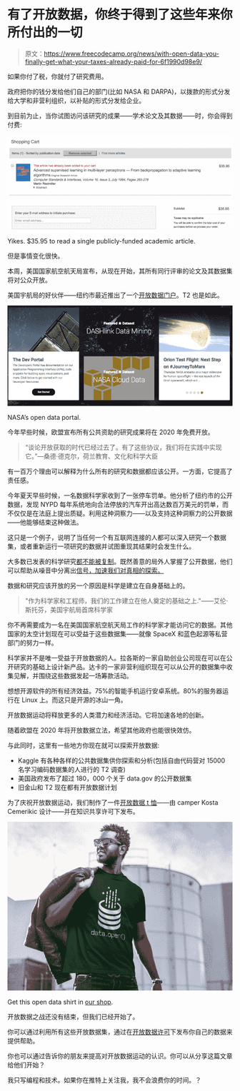 # 有了开放数据，你终于得到了这些年来你所付出的一切

> 原文：<https://www.freecodecamp.org/news/with-open-data-you-finally-get-what-your-taxes-already-paid-for-6f1990d98e9/>

如果你付了税，你就付了研究费用。

政府把你的钱分发给他们自己的部门(比如 NASA 和 DARPA)，以拨款的形式分发给大学和非营利组织，以补贴的形式分发给企业。

到目前为止，当你试图访问该研究的成果——学术论文及其数据——时，你会得到付费:

![k14ZgycnHYhfPyLJrogcwKZqjOaD7nzbmI4B](img/08b1c130bcf0d0833182a6d09fbfacb7.png)

Yikes. $35.95 to read a single publicly-funded academic article.

但是事情变化很快。

本周，美国国家航空航天局宣布，从现在开始，其所有同行评审的论文及其数据集将对公众开放。

美国宇航局的好伙伴——纽约市最近推出了一个[开放数据门户](https://data.cityofnewyork.us/)。T2 也是如此。

![NRarf1PdDSSh0hWOAG-8RZ761OHwCDbQSkW-](img/568fdc814e5f42a22e0c9d3d50602e58.png)

NASA’s open data portal.

今年早些时候，欧盟宣布所有公共资助的研究成果将在 2020 年免费开放。

> “谈论开放获取的时代已经过去了。有了这些协议，我们将在实践中实现它。”—桑德·德克尔，荷兰教育、文化和科学大臣

有一百万个理由可以解释为什么所有的研究和数据都应该公开。一方面，它提高了责任感。

今年夏天早些时候，一名数据科学家收到了一张停车罚单。他分析了纽约市的公开数据，发现 NYPD 每年系统地向合法停放的汽车开出高达数百万美元的罚单，而不仅仅是在法庭上提出质疑。利用这种洞察力——以及支持这种洞察力的公开数据——他能够结束这种做法。

这只是一个例子，说明了当任何一个有互联网连接的人都可以深入研究一个数据集，或者重新运行一项研究的数据并试图重现其结果时会发生什么。

大多数已发表的科学研究[都不能被复制](http://www.economist.com/blogs/graphicdetail/2013/10/daily-chart-2)。既然善意的局外人掌握了公开数据，他们可以帮助从噪音中分离出[信号，加速我们对真相的探索。](http://amzn.to/2bsHTND)

数据和研究应该开放的另一个原因是科学是建立在自身基础上的。

> "作为科学家和工程师，我们的工作建立在他人奠定的基础之上."——艾伦·斯托芬，美国宇航局首席科学家

你不再需要成为一名在美国国家航空航天局工作的科学家才能访问它的数据。其他国家的太空计划现在可以受益于这些数据集——就像 SpaceX 和蓝色起源等私营部门的努力一样。

科学家并不是唯一受益于开放数据的人。拉各斯的一家自助创业公司现在可以在公开研究的基础上设计新产品。达卡的一家非营利组织现在可以从公开的数据集中收集见解，并围绕这些数据发起一场筹款活动。

想想开源软件的所有经济效益。75%的智能手机运行安卓系统。80%的服务器运行在 Linux 上。而这只是开源的冰山一角。

开放数据运动将释放更多的人类潜力和经济活动。它将加速各地的创新。

随着欧盟在 2020 年将开放数据立法，希望其他政府也能很快效仿。

与此同时，这里有一些地方你现在就可以探索开放数据:

*   Kaggle 有各种各样的公共数据集供你探索和分析(包括自由代码营对 15000 名学习编码数据集的人进行的 T2 调查)
*   美国政府发布了超过 180，000 个关于 data.gov 的公开数据集
*   旧金山和 T2 现在都有开放数据计划

为了庆祝开放数据运动，我们制作了一件[开放数据 t 恤](https://www.freecodecamp.com/shop)——由 camper Kosta Cemerikic 设计——并在知识共享许可下发布。

![PAe01fp1phqj1i-DSEY7BKXXdwM4sJ8FDmTY](img/a1cf5071653d93a0555f19e3c3280942.png)

Get this open data shirt in [our shop](https://www.freecodecamp.com/shop).

开放数据之战还没有结束，但我们已经开始了。

你可以通过利用所有这些开放数据集，通过在[开放数据许可](http://opendatacommons.org/licenses/odbl/)下发布你自己的数据来提供帮助。

你也可以通过告诉你的朋友来提高对开放数据运动的认识。你可以从分享这篇文章给他们开始？

我只写编程和技术。如果你在推特上关注我，我不会浪费你的时间。？